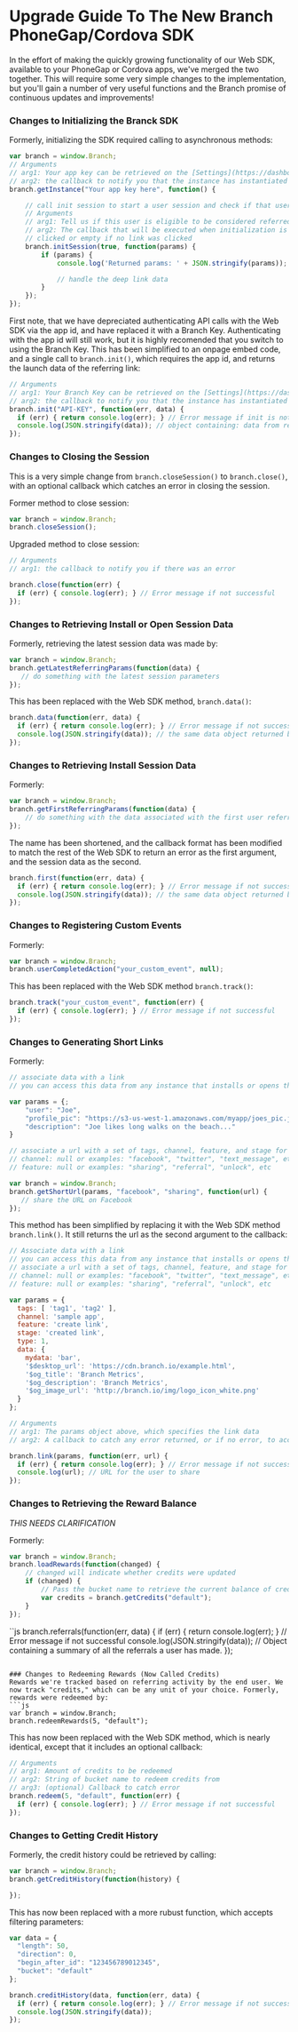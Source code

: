 # Upgrade Guide To The New Branch PhoneGap/Cordova SDK

In the effort of making the quickly growing functionality of our Web SDK, available to your PhoneGap or Cordova apps, we've merged the two together. This will require some very simple changes to the implementation, but you'll gain a number of very useful functions and the Branch promise of continuous updates and improvements!

### Changes to Initializing the Branck SDK

Formerly, initializing the SDK required calling to asynchronous methods:
```js
var branch = window.Branch;
// Arguments
// arg1: Your app key can be retrieved on the [Settings](https://dashboard.branch.io/#/settings) page of the dashboard
// arg2: the callback to notify you that the instance has instantiated
branch.getInstance("Your app key here", function() {

    // call init session to start a user session and check if that user has been deep linked
    // Arguments
    // arg1: Tell us if this user is eligible to be considered referred - important for referral program integrations
    // arg2: The callback that will be executed when initialization is complete. The parameters returned here will be the key/value pair associated with the link the user
    // clicked or empty if no link was clicked
    branch.initSession(true, function(params) {
        if (params) {
            console.log('Returned params: ' + JSON.stringify(params));

            // handle the deep link data
        }
    });
});
```
First note, that we have depreciated authenticating API calls with the Web SDK via the app id, and have replaced it with a Branch Key. Authenticating with the app id will still work, but it is highly recomended that you switch to using the Branch Key.
This has been simplified to an onpage embed code, and a single call to `branch.init()`, which requires the app id, and returns the launch data of the referring link:
```js
// Arguments
// arg1: Your Branch Key can be retrieved on the [Settings](https://dashboard.branch.io/#/settings) page of the dashboard
// arg2: the callback to notify you that the instance has instantiated
branch.init("API-KEY", function(err, data) {
  if (err) { return console.log(err); } // Error message if init is not successful
  console.log(JSON.stringify(data)); // object containing: data from referring link, referring identity, identity of user, and boolean indicating if user has the app installed on any device
});

```

### Changes to Closing the Session

This is a very simple change from `branch.closeSession()` to `branch.close()`, with an optional callback which catches an error in closing the session.

Former method to close session:
```js
var branch = window.Branch;
branch.closeSession();
```

Upgraded method to close session:
```js
// Arguments
// arg1: the callback to notify you if there was an error

branch.close(function(err) {
  if (err) { console.log(err); } // Error message if not successful
});
```

### Changes to Retrieving Install or Open Session Data

Formerly, retrieving the latest session data was made by:
```js
var branch = window.Branch;
branch.getLatestReferringParams(function(data) {
   // do something with the latest session parameters
});
```

This has been replaced with the Web SDK method, `branch.data()`:
```js
branch.data(function(err, data) {
  if (err) { return console.log(err); } // Error message if not successful
  console.log(JSON.stringify(data)); // the same data object returned by branch.init
});
```

### Changes to Retrieving Install Session Data

Formerly:
```js
var branch = window.Branch;
branch.getFirstReferringParams(function(data) {
    // do something with the data associated with the first user referral
});
```

The name has been shortened, and the callback format has been modified to match the rest of the Web SDK to return an error as the first argument, and the session data as the second.
```js
branch.first(function(err, data) {
  if (err) { return console.log(err); } // Error message if not successful
  console.log(JSON.stringify(data)); // the same data object returned by branch.init
});
```

### Changes to Registering Custom Events

Formerly:
```js
var branch = window.Branch;
branch.userCompletedAction("your_custom_event", null);
```

This has been replaced with the Web SDK method `branch.track()`:
```js
branch.track("your_custom_event", function(err) {
  if (err) { console.log(err); } // Error message if not successful
});
```

### Changes to Generating Short Links

Formerly:
```js
// associate data with a link
// you can access this data from any instance that installs or opens the app from this link (amazing...)

var params = {;
    "user": "Joe",
    "profile_pic": "https://s3-us-west-1.amazonaws.com/myapp/joes_pic.jpg",
    "description": "Joe likes long walks on the beach..."
}

// associate a url with a set of tags, channel, feature, and stage for better analytics.
// channel: null or examples: "facebook", "twitter", "text_message", etc
// feature: null or examples: "sharing", "referral", "unlock", etc

var branch = window.Branch;
branch.getShortUrl(params, "facebook", "sharing", function(url) {
   // share the URL on Facebook
});
```

This method has been simplified by replacing it with the Web SDK method `branch.link()`. It still returns the url as the second argument to the callback:
```js
// Associate data with a link
// you can access this data from any instance that installs or opens the app from this link (amazing...)
// associate a url with a set of tags, channel, feature, and stage for better analytics.
// channel: null or examples: "facebook", "twitter", "text_message", etc
// feature: null or examples: "sharing", "referral", "unlock", etc

var params = {
  tags: [ 'tag1', 'tag2' ],
  channel: 'sample app',
  feature: 'create link',
  stage: 'created link',
  type: 1,
  data: {
    mydata: 'bar',
    '$desktop_url': 'https://cdn.branch.io/example.html',
    '$og_title': 'Branch Metrics',
    '$og_description': 'Branch Metrics',
    '$og_image_url': 'http://branch.io/img/logo_icon_white.png'
  }
};

// Arguments
// arg1: The params object above, which specifies the link data
// arg2: A callback to catch any error returned, or if no error, to accept the URL generated.

branch.link(params, function(err, url) {
  if (err) { return console.log(err); } // Error message if not successful
  console.log(url); // URL for the user to share
});
```

### Changes to Retrieving the Reward Balance
*THIS NEEDS CLARIFICATION*

Formerly:
```js
var branch = window.Branch;
branch.loadRewards(function(changed) {
    // changed will indicate whether credits were updated
    if (changed) {
        // Pass the bucket name to retrieve the current balance of credits
        var credits = branch.getCredits("default");
    }
});
```

``js
branch.referrals(function(err, data) {
  if (err) { return console.log(err); } // Error message if not successful
  console.log(JSON.stringify(data)); // Object containing a summary of all the referrals a user has made.
});
```

### Changes to Redeeming Rewards (Now Called Credits)
Rewards we're tracked based on referring activity by the end user. We now track "credits," which can be any unit of your choice. Formerly, rewards were redeemed by:
```js
var branch = window.Branch;
branch.redeemRewards(5, "default");
```

This has now been replaced with the Web SDK method, which is nearly identical, except that it includes an optional callback:
```js
// Arguments
// arg1: Amount of credits to be redeemed
// arg2: String of bucket name to redeem credits from
// arg3: (optional) Callback to catch error
branch.redeem(5, "default", function(err) {
  if (err) { console.log(err); } // Error message if not successful
});
```

### Changes to Getting Credit History

Formerly, the credit history could be retrieved by calling:
```js
var branch = window.Branch;
branch.getCreditHistory(function(history) {

});
```

This has now been replaced with a more rubust function, which accepts filtering parameters:
```js
var data = {
  "length": 50,
  "direction": 0,
  "begin_after_id": "123456789012345",
  "bucket": "default"
};

branch.creditHistory(data, function(err, data) {
  if (err) { return console.log(err); } // Error message if not successful
  console.log(JSON.stringify(data));
});
```
